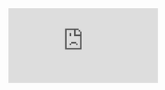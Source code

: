 <div class="sketchfab-embed-wrapper"> <iframe title="el-mirador-front" frameborder="0" allowfullscreen mozallowfullscreen="true" webkitallowfullscreen="true" allow="autoplay; fullscreen; xr-spatial-tracking" xr-spatial-tracking execution-while-out-of-viewport execution-while-not-rendered web-share src="https://sketchfab.com/models/4366bb6943e943088833c92a514fe583/embed"> </iframe>
